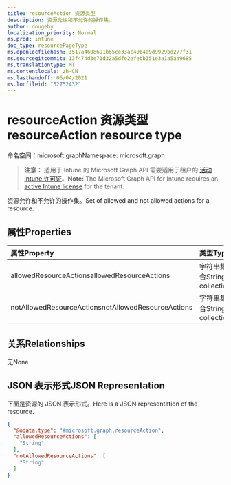 ```yaml
---
title: resourceAction 资源类型
description: 资源允许和不允许的操作集。
author: dougeby
localization_priority: Normal
ms.prod: intune
doc_type: resourcePageType
ms.openlocfilehash: 3517a4608691b65ce33ac40b4a9d9929bd277f31
ms.sourcegitcommit: 13f474d3e71d32a5dfe2efebb351e3a1a5aa9685
ms.translationtype: MT
ms.contentlocale: zh-CN
ms.lasthandoff: 06/04/2021
ms.locfileid: "52752432"
---
```

# <a name="resourceaction-resource-type"></a><span data-ttu-id="5eaef-103">resourceAction 资源类型</span><span class="sxs-lookup"><span data-stu-id="5eaef-103">resourceAction resource type</span></span>

<span data-ttu-id="5eaef-104">命名空间：microsoft.graph</span><span class="sxs-lookup"><span data-stu-id="5eaef-104">Namespace: microsoft.graph</span></span>

> <span data-ttu-id="5eaef-105">**注意：** 适用于 Intune 的 Microsoft Graph API 需要适用于租户的 [活动 Intune 许可证](https://go.microsoft.com/fwlink/?linkid=839381)。</span><span class="sxs-lookup"><span data-stu-id="5eaef-105">**Note:** The Microsoft Graph API for Intune requires an [active Intune license](https://go.microsoft.com/fwlink/?linkid=839381) for the tenant.</span></span>

<span data-ttu-id="5eaef-106">资源允许和不允许的操作集。</span><span class="sxs-lookup"><span data-stu-id="5eaef-106">Set of allowed and not allowed actions for a resource.</span></span>

## <a name="properties"></a><span data-ttu-id="5eaef-107">属性</span><span class="sxs-lookup"><span data-stu-id="5eaef-107">Properties</span></span>
|<span data-ttu-id="5eaef-108">属性</span><span class="sxs-lookup"><span data-stu-id="5eaef-108">Property</span></span>|<span data-ttu-id="5eaef-109">类型</span><span class="sxs-lookup"><span data-stu-id="5eaef-109">Type</span></span>|<span data-ttu-id="5eaef-110">Description</span><span class="sxs-lookup"><span data-stu-id="5eaef-110">Description</span></span>|
|:---|:---|:---|
|<span data-ttu-id="5eaef-111">allowedResourceActions</span><span class="sxs-lookup"><span data-stu-id="5eaef-111">allowedResourceActions</span></span>|<span data-ttu-id="5eaef-112">字符串集合</span><span class="sxs-lookup"><span data-stu-id="5eaef-112">String collection</span></span>|<span data-ttu-id="5eaef-113">允许的操作</span><span class="sxs-lookup"><span data-stu-id="5eaef-113">Allowed Actions</span></span>|
|<span data-ttu-id="5eaef-114">notAllowedResourceActions</span><span class="sxs-lookup"><span data-stu-id="5eaef-114">notAllowedResourceActions</span></span>|<span data-ttu-id="5eaef-115">字符串集合</span><span class="sxs-lookup"><span data-stu-id="5eaef-115">String collection</span></span>|<span data-ttu-id="5eaef-116">不允许的操作。</span><span class="sxs-lookup"><span data-stu-id="5eaef-116">Not Allowed Actions.</span></span>|

## <a name="relationships"></a><span data-ttu-id="5eaef-117">关系</span><span class="sxs-lookup"><span data-stu-id="5eaef-117">Relationships</span></span>
<span data-ttu-id="5eaef-118">无</span><span class="sxs-lookup"><span data-stu-id="5eaef-118">None</span></span>

## <a name="json-representation"></a><span data-ttu-id="5eaef-119">JSON 表示形式</span><span class="sxs-lookup"><span data-stu-id="5eaef-119">JSON Representation</span></span>
<span data-ttu-id="5eaef-120">下面是资源的 JSON 表示形式。</span><span class="sxs-lookup"><span data-stu-id="5eaef-120">Here is a JSON representation of the resource.</span></span>
<!-- {
  "blockType": "resource",
  "@odata.type": "microsoft.graph.resourceAction"
}
-->
``` json
{
  "@odata.type": "#microsoft.graph.resourceAction",
  "allowedResourceActions": [
    "String"
  ],
  "notAllowedResourceActions": [
    "String"
  ]
}
```




